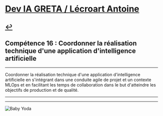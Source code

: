 
# [Dev IA GRETA / Lécroart Antoine](https://github.com/Dev-IA-2024/antoine.lecroart)

[↩️](..)
---

## Compétence 16 : Coordonner la réalisation technique d'une application d'intelligence artificielle

---

 Coordonner la réalisation technique d'une application d'intelligence artificielle en s'intégrant dans une conduite agile de projet et un contexte MLOps et en facilitant les temps de collaboration dans le but d'atteindre les objectifs de production et de qualité.

---
---
![Baby Yoda](https://images3.alphacoders.com/110/1108129.jpg)
